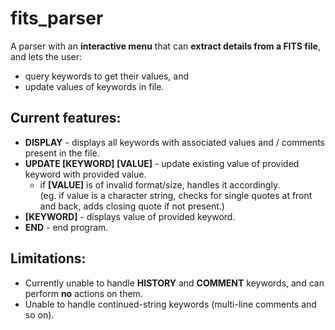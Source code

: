 # fits_parser

A parser with an **interactive menu** that can **extract details from a FITS file**, and lets the user:  
* query keywords to get their values, and  
* update values of keywords in file.

## Current features:

* **DISPLAY** - displays all keywords with associated values and / comments present in the file.  
* **UPDATE [KEYWORD] [VALUE]** - update existing value of provided keyword with provided value.  
    * if **[VALUE]** is of invalid format/size, handles it accordingly.  
    (eg. if value is a character string, checks for single quotes at front and back, adds closing quote if not present.)  
* **[KEYWORD]** - displays value of provided keyword.
* **END** - end program.  

## Limitations:

* Currently unable to handle **HISTORY** and **COMMENT** keywords, and can perform **no** actions on them.
* Unable to handle continued-string keywords (multi-line comments and so on).
